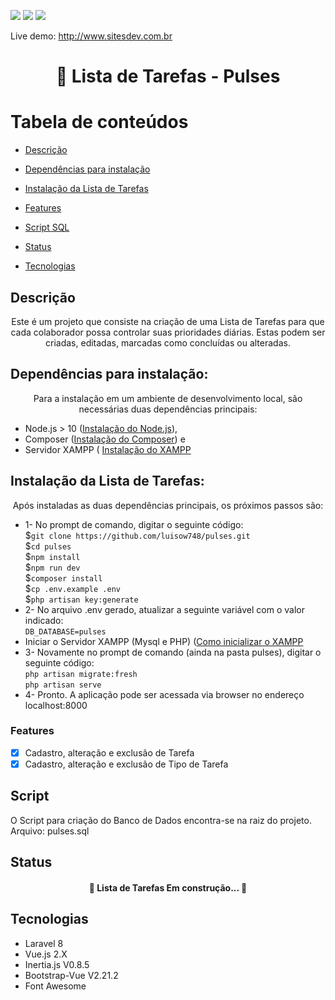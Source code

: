 
<img src="https://img.shields.io/static/v1?label=versão&message=1.0.0&color=7159c1&style=for-the-badge&logo=ghost"></img>
<img src="https://img.shields.io/static/v1?label=npm&message=6.14.11&color=7159c1&style=for-the-badge&logo=ghost"></img>
<img src="https://img.shields.io/static/v1?label=licença&message=mit&color=7159c1&style=for-the-badge&logo=ghost"></img>


Live demo: http://www.sitesdev.com.br

<h1 align="center"> 🔗 Lista de Tarefas - Pulses</h1>

Tabela de conteúdos
=================
<!--ts-->
   * [Descrição](#descricao)
   * [Dependências para instalação](#dependencias-para-instalacao)
   * [Instalação da Lista de Tarefas](#instalacao)
   * [Features](#Features)
   * [Script SQL](#Script)
      
   * [Status](#Status)
   * [Tecnologias](#Tecnologias)
<!--te-->

## Descrição
<p id="descricao" align="center">
Este é um projeto que consiste na criação de uma Lista de Tarefas para que cada colaborador possa controlar suas prioridades diárias. Estas podem ser criadas, editadas, marcadas como concluídas ou alteradas.
</p>

## Dependências para instalação:
<p id="dependencias-para-instalacao" align="center">
Para a instalação em um ambiente de desenvolvimento local, são necessárias duas dependências principais:
<ul>
<li>Node.js > 10 (<a href="https://nodejs.org/en/">Instalação do Node.js</a>), </li>
<li>Composer (<a href="https://getcomposer.org/download/">Instalação do Composer</a>) e</li>
<li>Servidor XAMPP ( <a href="https://www.apachefriends.org/pt_br/download.html">Instalação do XAMPP</a></li>
</ul>
</p>

## Instalação da Lista de Tarefas:
<p id="instalacao" align="center">
Após instaladas as duas dependências principais, os próximos passos são:
<ul>
    <li>1- No prompt de comando, digitar o seguinte código: <br>
        $<code>git clone https://github.com/luisow748/pulses.git</code><br>
        $<code>cd pulses</code><br>
        $<code>npm install</code><br>
        $<code>npm run dev</code><br>
        $<code>composer install</code><br>
        $<code>cp .env.example .env</code><br>
        $<code>php artisan key:generate</code><br>
    </li>
    <li>2- No arquivo .env gerado, atualizar a seguinte variável 
    com o valor indicado:<br>
        <code>DB_DATABASE=pulses</code>
    </li>
    <li>Iniciar o Servidor XAMPP (Mysql e PHP) (<a href="https://pt.wikihow.com/Iniciar-o-XAMPP-na-Inicializa%C3%A7%C3%A3o-do-Windows">Como inicializar o XAMPP</a></li>
    <li>3- Novamente no prompt de comando (ainda na pasta pulses), digitar o seguinte código:<br>
    <code>php artisan migrate:fresh</code><br>
    <code>php artisan serve</code>
    </li>
    <li>4- Pronto. A aplicação pode ser acessada via browser no endereço localhost:8000</li>
</ul>
</p>

### Features

- [x] Cadastro, alteração e exclusão de Tarefa
- [x] Cadastro, alteração e exclusão de Tipo de Tarefa

## Script

O Script para criação do Banco de Dados encontra-se na raiz do projeto. <br>
Arquivo: pulses.sql<br>


## Status

<h4 align="center"> 
	🚧  Lista de Tarefas Em construção...  🚧
</h4>



## Tecnologias

<ul>
    <li><a ref="https://laravel.com/">Laravel 8</a> </li>
    <li><a ref="https://vuejs.org/">Vue.js 2.X</a> </li>
    <li><a ref="https://inertiajs.com/">Inertia.js V0.8.5</a> </li>
    <li><a ref="https://bootstrap-vue.org/">Bootstrap-Vue V2.21.2</a> </li>
    <li><a ref="https://fontawesome.com/">Font Awesome</a> </li>
</ul>
